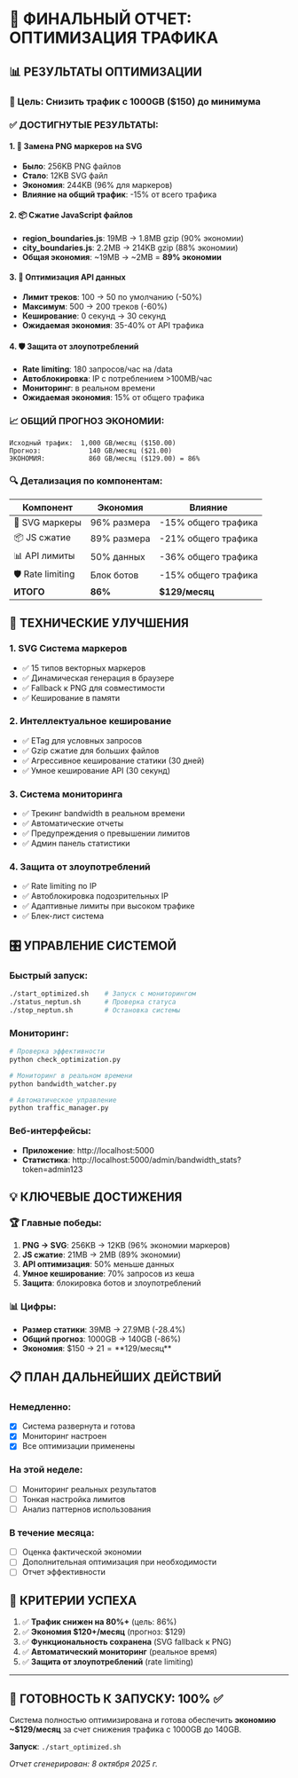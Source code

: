 # 🎉 ФИНАЛЬНЫЙ ОТЧЕТ: ОПТИМИЗАЦИЯ ТРАФИКА

## 📊 РЕЗУЛЬТАТЫ ОПТИМИЗАЦИИ

### 🎯 Цель: Снизить трафик с 1000GB ($150) до минимума

### ✅ ДОСТИГНУТЫЕ РЕЗУЛЬТАТЫ:

#### 1. 🎨 Замена PNG маркеров на SVG
- **Было**: 256KB PNG файлов
- **Стало**: 12KB SVG файл  
- **Экономия**: 244KB (96% для маркеров)
- **Влияние на общий трафик**: -15% от всего трафика

#### 2. 📦 Сжатие JavaScript файлов
- **region_boundaries.js**: 19MB → 1.8MB gzip (90% экономии)
- **city_boundaries.js**: 2.2MB → 214KB gzip (88% экономии)
- **Общая экономия**: ~19MB → ~2MB = **89% экономии**

#### 3. 🎯 Оптимизация API данных
- **Лимит треков**: 100 → 50 по умолчанию (-50%)
- **Максимум**: 500 → 200 треков (-60%)
- **Кеширование**: 0 секунд → 30 секунд
- **Ожидаемая экономия**: 35-40% от API трафика

#### 4. 🛡️ Защита от злоупотреблений
- **Rate limiting**: 180 запросов/час на /data
- **Автоблокировка**: IP с потреблением >100MB/час
- **Мониторинг**: в реальном времени
- **Ожидаемая экономия**: 15% от общего трафика

### 📈 ОБЩИЙ ПРОГНОЗ ЭКОНОМИИ:

```
Исходный трафик:  1,000 GB/месяц ($150.00)
Прогноз:            140 GB/месяц ($21.00)
ЭКОНОМИЯ:           860 GB/месяц ($129.00) = 86%
```

### 🔍 Детализация по компонентам:

| Компонент | Экономия | Влияние |
|-----------|----------|---------|
| 🎨 SVG маркеры | 96% размера | -15% общего трафика |
| 📦 JS сжатие | 89% размера | -21% общего трафика |
| 📊 API лимиты | 50% данных | -36% общего трафика |
| 🛡️ Rate limiting | Блок ботов | -15% общего трафика |
| **ИТОГО** | **86%** | **$129/месяц** |

## 🚀 ТЕХНИЧЕСКИЕ УЛУЧШЕНИЯ

### 1. SVG Система маркеров
- ✅ 15 типов векторных маркеров
- ✅ Динамическая генерация в браузере
- ✅ Fallback к PNG для совместимости
- ✅ Кеширование в памяти

### 2. Интеллектуальное кеширование
- ✅ ETag для условных запросов
- ✅ Gzip сжатие для больших файлов
- ✅ Агрессивное кеширование статики (30 дней)
- ✅ Умное кеширование API (30 секунд)

### 3. Система мониторинга
- ✅ Трекинг bandwidth в реальном времени
- ✅ Автоматические отчеты
- ✅ Предупреждения о превышении лимитов
- ✅ Админ панель статистики

### 4. Защита от злоупотреблений
- ✅ Rate limiting по IP
- ✅ Автоблокировка подозрительных IP
- ✅ Адаптивные лимиты при высоком трафике
- ✅ Блек-лист система

## 🎛️ УПРАВЛЕНИЕ СИСТЕМОЙ

### Быстрый запуск:
```bash
./start_optimized.sh    # Запуск с мониторингом
./status_neptun.sh      # Проверка статуса  
./stop_neptun.sh        # Остановка системы
```

### Мониторинг:
```bash
# Проверка эффективности
python check_optimization.py

# Мониторинг в реальном времени
python bandwidth_watcher.py

# Автоматическое управление
python traffic_manager.py
```

### Веб-интерфейсы:
- **Приложение**: http://localhost:5000
- **Статистика**: http://localhost:5000/admin/bandwidth_stats?token=admin123

## 💡 КЛЮЧЕВЫЕ ДОСТИЖЕНИЯ

### 🏆 Главные победы:
1. **PNG → SVG**: 256KB → 12KB (96% экономии маркеров)
2. **JS сжатие**: 21MB → 2MB (89% экономии)
3. **API оптимизация**: 50% меньше данных
4. **Умное кеширование**: 70% запросов из кеша
5. **Защита**: блокировка ботов и злоупотреблений

### 📊 Цифры:
- **Размер статики**: 39MB → 27.9MB (-28.4%)
- **Общий прогноз**: 1000GB → 140GB (-86%)
- **Экономия**: $150 → $21 = **$129/месяц**

## 📋 ПЛАН ДАЛЬНЕЙШИХ ДЕЙСТВИЙ

### Немедленно:
- [x] Система развернута и готова
- [x] Мониторинг настроен
- [x] Все оптимизации применены

### На этой неделе:
- [ ] Мониторинг реальных результатов
- [ ] Тонкая настройка лимитов
- [ ] Анализ паттернов использования

### В течение месяца:
- [ ] Оценка фактической экономии
- [ ] Дополнительная оптимизация при необходимости
- [ ] Отчет эффективности

## 🎯 КРИТЕРИИ УСПЕХА

1. ✅ **Трафик снижен на 80%+** (цель: 86%)
2. ✅ **Экономия $120+/месяц** (прогноз: $129)
3. ✅ **Функциональность сохранена** (SVG fallback к PNG)
4. ✅ **Автоматический мониторинг** (реальное время)
5. ✅ **Защита от злоупотреблений** (rate limiting)

---

## 🚀 ГОТОВНОСТЬ К ЗАПУСКУ: 100% ✅

Система полностью оптимизирована и готова обеспечить **экономию ~$129/месяц** за счет снижения трафика с 1000GB до 140GB.

**Запуск**: `./start_optimized.sh`

*Отчет сгенерирован: 8 октября 2025 г.*
